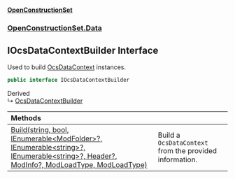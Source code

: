 #### [OpenConstructionSet](index.md 'index')
### [OpenConstructionSet.Data](index.md#OpenConstructionSet_Data 'OpenConstructionSet.Data')
## IOcsDataContextBuilder Interface
Used to build [OcsDataContext](3CnFB+gVLALvXc7mqWGM8Q.md 'OpenConstructionSet.Data.OcsDataContext') instances.  
```csharp
public interface IOcsDataContextBuilder
```

Derived  
&#8627; [OcsDataContextBuilder](U44ADOjq83qr6ihsRA01VQ.md 'OpenConstructionSet.OcsDataContextBuilder')  

| Methods | |
| :--- | :--- |
| [Build(string, bool, IEnumerable&lt;ModFolder&gt;?, IEnumerable&lt;string&gt;?, IEnumerable&lt;string&gt;?, Header?, ModInfo?, ModLoadType, ModLoadType)](3YkeOgEmNPN2a+h6muFffQ.md 'OpenConstructionSet.Data.IOcsDataContextBuilder.Build(string, bool, System.Collections.Generic.IEnumerable&lt;OpenConstructionSet.Models.ModFolder&gt;?, System.Collections.Generic.IEnumerable&lt;string&gt;?, System.Collections.Generic.IEnumerable&lt;string&gt;?, OpenConstructionSet.Models.Header?, OpenConstructionSet.Models.ModInfo?, OpenConstructionSet.Models.ModLoadType, OpenConstructionSet.Models.ModLoadType)') | Build a `OcsDataContext` from the provided information.<br/> |
